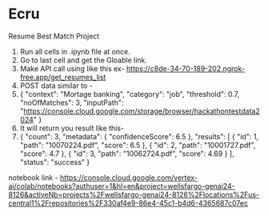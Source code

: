 # Ecru
Resume Best Match Project
1. Run all cells in .ipynb file at once.
2. Go to last cell and get the Gloable link.
3. Make API call using like this ex- https://c8de-34-70-189-202.ngrok-free.app/get_resumes_list
4. POST data similar to -
5. {
   "context": "Mortage banking",
   "category": "job",
   "threshold": 0.7,
   "noOfMatches": 3,
   "inputPath": "https://console.cloud.google.com/storage/browser/hackathontestdata2024"
}
6. It will return you result like this-
7. {
    "count": 3,
    "metadata": {
        "confidenceScore": 6.5
    },
    "results": [
        {
            "id": 1,
            "path": "10070224.pdf",
            "score": 6.5
        },
        {
            "id": 2,
            "path": "10001727.pdf",
             "score": 4.7
        },
        {
            "id": 3,
            "path": "10062724.pdf",
            "score": 4.69
        }
    ],
    "status": "success"
}



notebook link - https://console.cloud.google.com/vertex-ai/colab/notebooks?authuser=1&hl=en&project=wellsfargo-genai24-8126&activeNb=projects%2Fwellsfargo-genai24-8126%2Flocations%2Fus-central1%2Frepositories%2F330af4e9-86e4-45c1-b4d6-4365687c07ec
